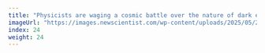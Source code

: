 ```yaml
---
title: "Physicists are waging a cosmic battle over the nature of dark energy"
imageUrl: "https://images.newscientist.com/wp-content/uploads/2025/05/23105151/SEI_252596197.jpg?width=788"
index: 24
weight: 24
---
```


